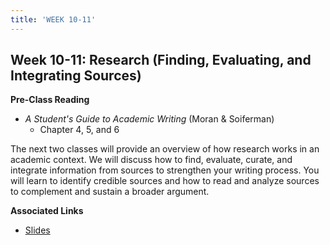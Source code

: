 ```yaml
---
title: 'WEEK 10-11'
---
```


## Week 10-11: Research (Finding, Evaluating, and Integrating Sources)

**Pre-Class Reading**

- _A Student's Guide to Academic Writing_ (Moran & Soiferman)
    - Chapter 4, 5, and 6

The next two classes will provide an overview of how research works in an academic context. We will discuss how to find, evaluate, curate, and integrate information from sources to strengthen your writing process. You will learn to identify credible sources and how to read and analyze sources to complement and sustain a broader argument.

**Associated Links**

* [Slides](http://slides.com/trentgill/uw-march-15#/)